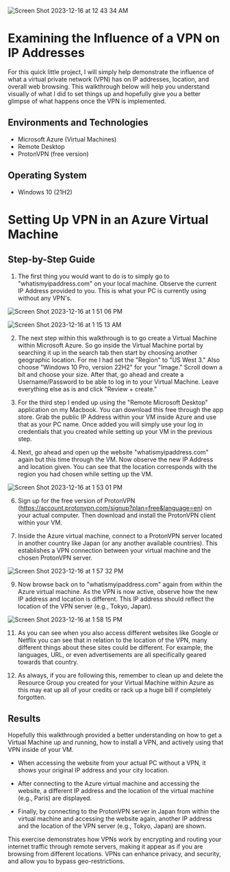 ![Screen Shot 2023-12-16 at 12 43 34 AM](https://github.com/Emq17/Observing-IP-Addresses-Through-ProtonVPN/assets/147126755/e509c7bb-8335-4f8d-874b-3bff8c295fd1)


<h1>Examining the Influence of a VPN on IP Addresses</h1>
For this quick little project, I will simply help demonstrate the influence of what a virtual private network (VPN) has on IP addresses, location, and overall web browsing. This walkthrough below will help you understand visually of what I did to set things up and hopefully give you a better glimpse of what happens once the VPN is implemented.<br />


<h2>Environments and Technologies</h2>

- Microsoft Azure (Virtual Machines)
-	Remote Desktop
-	ProtonVPN (free version)


<h2>Operating System </h2>

- Windows 10 (21H2)

# Setting Up VPN in an Azure Virtual Machine

## Step-by-Step Guide

1. The first thing you would want to do is to simply go to "whatismyipaddress.com" on your local machine. Observe the current IP Address provided to you. This is what your PC is currently using without any VPN's.

![Screen Shot 2023-12-16 at 1 51 06 PM](https://github.com/Emq17/Observing-IP-Addresses-Through-ProtonVPN/assets/147126755/bfc85424-4be7-4155-9784-4b710ae638e0)

![Screen Shot 2023-12-16 at 1 15 13 AM](https://github.com/Emq17/Observing-IP-Addresses-Through-ProtonVPN/assets/147126755/ffb14361-ab3a-4fca-96f7-586e9a5b0b88)

2. The next step within this walkthrough is to go create a Virtual Machine within Microsoft Azure. So go inside the Virtual Machine portal by searching it up in the search tab then start by choosing another geographic location. For me I had set the "Region" to "US West 3." Also choose "Windows 10 Pro, version 22H2" for your "Image." Scroll down a bit and choose your size. After that, go ahead and create a Username/Password to be able to log in to your Virtual Machine. Leave everything else as is and click "Review + create."

3. For the third step I ended up using the "Remote Microsoft Desktop" application on my Macbook. You can download this free through the app store. Grab the public IP Address within your VM inside Azure and use that as your PC name. Once added you will simply use your log in credentials that you created while setting up your VM in the previous step.

4. Next, go ahead and open up the website "whatismyipaddress.com" again but this time through the VM. Now observe the new IP Address and location given. You can see that the location corresponds with the region you had chosen while setting up the VM.
 
![Screen Shot 2023-12-16 at 1 53 01 PM](https://github.com/Emq17/Observing-IP-Addresses-Through-ProtonVPN/assets/147126755/9646861c-fc11-4105-a3eb-aba344ee1c71)

6. Sign up for the free version of ProtonVPN (https://account.protonvpn.com/signup?plan=free&language=en) on your actual computer. Then download and install the ProtonVPN client within your VM. 

7. Inside the Azure virtual machine, connect to a ProtonVPN server located in another country like Japan (or any another available countries). This establishes a VPN connection between your virtual machine and the chosen ProtonVPN server.
   
![Screen Shot 2023-12-16 at 1 57 32 PM](https://github.com/Emq17/Observing-IP-Addresses-Through-ProtonVPN/assets/147126755/9fd48842-d0f3-4386-87ea-4fd9eb7f1df1)

9. Now browse back on to "whatismyipaddress.com" again from within the Azure virtual machine. As the VPN is now active, observe how the new IP address and location is different. This IP address should reflect the location of the VPN server (e.g., Tokyo, Japan).
    
![Screen Shot 2023-12-16 at 1 58 15 PM](https://github.com/Emq17/Observing-IP-Addresses-Through-ProtonVPN/assets/147126755/4bf91c3f-658f-4d02-8473-b300cd317e90)

11. As you can see when you also access different websites like Google or Netflix you can see that in relation to the location of the VPN, many different things about these sites could be different. For example, the languages, URL, or even advertisements are all specifically geared towards that country.

12. As always, if you are following this, remember to clean up and delete the Resource Group you created for your Virtual Machine within Azure as this may eat up all of your credits or rack up a huge bill if completely forgotten. 


## Results

Hopefully this walkthrough provided a better understanding on how to get a Virtual Machine up and running, how to install a VPN, and actively using that VPN inside of your VM.  

- When accessing the website from your actual PC without a VPN, it shows your original IP address and your city location.

- After connecting to the Azure virtual machine and accessing the website, a different IP address and the location of the virtual machine (e.g., Paris) are displayed.

- Finally, by connecting to the ProtonVPN server in Japan from within the virtual machine and accessing the website again, another IP address and the location of the VPN server (e.g., Tokyo, Japan) are shown.

This exercise demonstrates how VPNs work by encrypting and routing your internet traffic through remote servers, making it appear as if you are browsing from different locations. VPNs can enhance privacy, and security, and allow you to bypass geo-restrictions.
